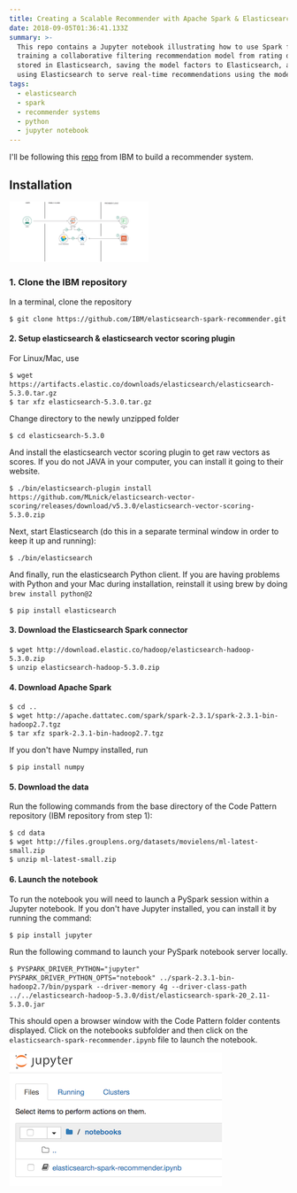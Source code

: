 ```yaml
---
title: Creating a Scalable Recommender with Apache Spark & Elasticsearch
date: 2018-09-05T01:36:41.133Z
summary: >-
  This repo contains a Jupyter notebook illustrating how to use Spark for
  training a collaborative filtering recommendation model from rating data
  stored in Elasticsearch, saving the model factors to Elasticsearch, and then
  using Elasticsearch to serve real-time recommendations using the model. 
tags:
  - elasticsearch
  - spark
  - recommender systems
  - python
  - jupyter notebook
---
```

I'll be following this [repo](https://github.com/IBM/elasticsearch-spark-recommender) from IBM to build a recommender system.

## Installation

<img src=https://github.com/IBM/elasticsearch-spark-recommender/raw/master/doc/source/images/architecture.png height=50% width=50%>

### 1. Clone the IBM repository

In a terminal, clone the repository

```
$ git clone https://github.com/IBM/elasticsearch-spark-recommender.git
```

#### 2. Setup elasticsearch & elasticsearch vector scoring plugin

For Linux/Mac, use

```
$ wget https://artifacts.elastic.co/downloads/elasticsearch/elasticsearch-5.3.0.tar.gz
$ tar xfz elasticsearch-5.3.0.tar.gz
```

Change directory to the newly unzipped folder

```
$ cd elasticsearch-5.3.0
```

And install the elasticsearch vector scoring plugin to get raw vectors as scores. If you do not JAVA in your computer, you can install it going to their website.

```
$ ./bin/elasticsearch-plugin install https://github.com/MLnick/elasticsearch-vector-scoring/releases/download/v5.3.0/elasticsearch-vector-scoring-5.3.0.zip
```

Next, start Elasticsearch (do this in a separate terminal window in order to keep it up and running):

```
$ ./bin/elasticsearch
```

And finally, run the elasticsearch Python client. If you are having problems with Python and your Mac during installation, reinstall it using brew by doing `brew install python@2`

```
$ pip install elasticsearch
```

#### 3. Download the Elasticsearch Spark connector

```
$ wget http://download.elastic.co/hadoop/elasticsearch-hadoop-5.3.0.zip
$ unzip elasticsearch-hadoop-5.3.0.zip
```

#### 4. Download Apache Spark

```
$ cd ..
$ wget http://apache.dattatec.com/spark/spark-2.3.1/spark-2.3.1-bin-hadoop2.7.tgz
$ tar xfz spark-2.3.1-bin-hadoop2.7.tgz
```

If you don't have Numpy installed, run

```
$ pip install numpy
```

#### 5. Download the data

Run the following commands from the base directory of the Code Pattern repository (IBM repository from step 1):

```
$ cd data
$ wget http://files.grouplens.org/datasets/movielens/ml-latest-small.zip
$ unzip ml-latest-small.zip
```

#### 6. Launch the notebook

To run the notebook you will need to launch a PySpark session within a Jupyter notebook. If you don't have Jupyter installed, you can install it by running the command:

```
$ pip install jupyter
```

Run the following command to launch your PySpark notebook server locally.

```
$ PYSPARK_DRIVER_PYTHON="jupyter" PYSPARK_DRIVER_PYTHON_OPTS="notebook" ../spark-2.3.1-bin-hadoop2.7/bin/pyspark --driver-memory 4g --driver-class-path ../../elasticsearch-hadoop-5.3.0/dist/elasticsearch-spark-20_2.11-5.3.0.jar
```
This should open a browser window with the Code Pattern folder contents displayed. Click on the notebooks subfolder and then click on the ```elasticsearch-spark-recommender.ipynb``` file to launch the notebook.


![alt text](https://github.com/IBM/elasticsearch-spark-recommender/raw/master/doc/source/images/launch-notebook.png "jupyter notebook")
